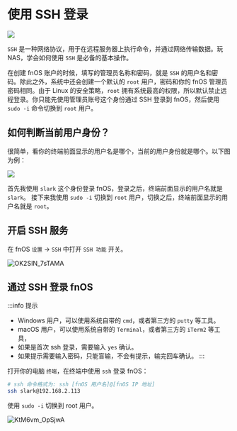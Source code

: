 # 使用 SSH 登录

![](https://img.slarker.me/wiki/03dcfaed1b9f40b5d8c16066f18f786f.webp)

`SSH` 是一种网络协议，用于在远程服务器上执行命令，并通过网络传输数据。玩 NAS，学会如何使用 `SSH` 是必备的基本操作。

在创建 fnOS 账户的时候，填写的管理员名称和密码，就是 `SSH` 的用户名和密码。除此之外，系统中还会创建一个默认的 `root` 用户，密码和你的 fnOS 管理员密码相同。由于 Linux 的安全策略，`root` 拥有系统最高的权限，所以默认禁止远程登录。你只能先使用管理员账号这个身份通过 SSH 登录到 fnOS，然后使用 `sudo -i` 命令切换到 `root` 用户。

## 如何判断当前用户身份？

很简单，看你的终端前面显示的用户名是哪个，当前的用户身份就是哪个。以下图为例：

![](https://img.slarker.me/wiki/202409172124748.webp)

首先我使用 `slark` 这个身份登录 fnOS，登录之后，终端前面显示的用户名就是 `slark`。
接下来我使用 `sudo -i` 切换到 `root` 用户，切换之后，终端前面显示的用户名就是 `root`。

## 开启 SSH 服务

在 fnOS `设置` -> `SSH` 中打开 `SSH 功能` 开关。

![OK2SIN_7sTAMA](https://img.slarker.me/wiki/OK2SIN_7sTAMA.png)

## 通过 SSH 登录 fnOS

:::info 提示
- Windows 用户，可以使用系统自带的 `cmd`，或者第三方的 `putty` 等工具。
- macOS 用户，可以使用系统自带的 `Terminal`，或者第三方的 `iTerm2` 等工具，
- 如果是首次 ssh 登录，需要输入 `yes` 确认。
- 如果提示需要输入密码，只能盲输，不会有提示，输完回车确认。
:::

打开你的电脑 `终端`，在终端中使用 `ssh` 登录 fnOS：

```sh
# ssh 命令格式为: ssh [fnOS 用户名]@[fnOS IP 地址]
ssh slark@192.168.2.113
```

使用 `sudo -i` 切换到 root 用户。

![KtM6vm_OpSjwA](https://img.slarker.me/wiki/KtM6vm_OpSjwA.png)